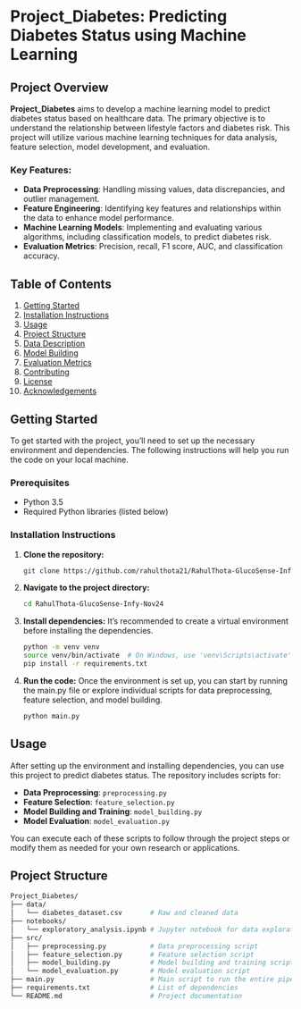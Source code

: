 # Project_Diabetes: Predicting Diabetes Status using Machine Learning

## Project Overview

**Project_Diabetes** aims to develop a machine learning model to predict diabetes status based on healthcare data. The primary objective is to understand the relationship between lifestyle factors and diabetes risk. This project will utilize various machine learning techniques for data analysis, feature selection, model development, and evaluation.

### Key Features:
- **Data Preprocessing**: Handling missing values, data discrepancies, and outlier management.
- **Feature Engineering**: Identifying key features and relationships within the data to enhance model performance.
- **Machine Learning Models**: Implementing and evaluating various algorithms, including classification models, to predict diabetes risk.
- **Evaluation Metrics**: Precision, recall, F1 score, AUC, and classification accuracy.

## Table of Contents

1. [Getting Started](#getting-started)
2. [Installation Instructions](#installation-instructions)
3. [Usage](#usage)
4. [Project Structure](#project-structure)
5. [Data Description](#data-description)
6. [Model Building](#model-building)
7. [Evaluation Metrics](#evaluation-metrics)
8. [Contributing](#contributing)
9. [License](#license)
10. [Acknowledgements](#acknowledgements)

## Getting Started

To get started with the project, you’ll need to set up the necessary environment and dependencies. The following instructions will help you run the code on your local machine.

### Prerequisites
- Python 3.5
- Required Python libraries (listed below)

### Installation Instructions

1. **Clone the repository:**

   ```bash
   git clone https://github.com/rahulthota21/RahulThota-GlucoSense-Infy-Nov24.git

2. **Navigate to the project directory:**
   ```bash
   cd RahulThota-GlucoSense-Infy-Nov24
3. **Install dependencies:**
   It’s recommended to create a virtual environment before installing the dependencies.
   ```bash
   python -m venv venv
   source venv/bin/activate  # On Windows, use 'venv\Scripts\activate'
   pip install -r requirements.txt

3. **Run the code:**
   Once the environment is set up, you can start by running the main.py file or explore individual scripts for data preprocessing, feature selection, and model building.
   ```bash
   python main.py


## Usage

After setting up the environment and installing dependencies, you can use this project to predict diabetes status. The repository includes scripts for:

- **Data Preprocessing**: `preprocessing.py`
- **Feature Selection**: `feature_selection.py`
- **Model Building and Training**: `model_building.py`
- **Model Evaluation**: `model_evaluation.py`

You can execute each of these scripts to follow through the project steps or modify them as needed for your own research or applications.

## Project Structure

  ```bash
  Project_Diabetes/
├── data/
│   └── diabetes_dataset.csv       # Raw and cleaned data
├── notebooks/
│   └── exploratory_analysis.ipynb # Jupyter notebook for data exploration and analysis
├── src/
│   ├── preprocessing.py           # Data preprocessing script
│   ├── feature_selection.py       # Feature selection script
│   ├── model_building.py          # Model building and training script
│   └── model_evaluation.py        # Model evaluation script
├── main.py                        # Main script to run the entire pipeline
├── requirements.txt               # List of dependencies
└── README.md                      # Project documentation


